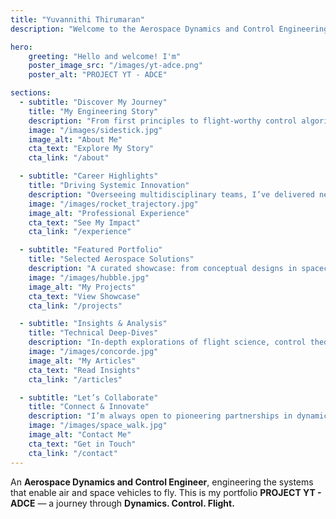 ```yaml
---
title: "Yuvannithi Thirumaran"
description: "Welcome to the Aerospace Dynamics and Control Engineering portfolio of Yuvannithi Thirumaran."

hero:
    greeting: "Hello and welcome! I'm"
    poster_image_src: "/images/yt-adce.png"
    poster_alt: "PROJECT YT - ADCE"

sections:
  - subtitle: "Discover My Journey"
    title: "My Engineering Story"
    description: "From first principles to flight-worthy control algorithms, learn how I blend deep theory with hands-on experimentation to push aerospace innovation."
    image: "/images/sidestick.jpg"
    image_alt: "About Me"
    cta_text: "Explore My Story"
    cta_link: "/about"

  - subtitle: "Career Highlights"
    title: "Driving Systemic Innovation"
    description: "Overseeing multidisciplinary teams, I’ve delivered next-gen guidance, navigation & control solutions—bridging research and real-world missions."
    image: "/images/rocket_trajectory.jpg"
    image_alt: "Professional Experience"
    cta_text: "See My Impact"
    cta_link: "/experience"

  - subtitle: "Featured Portfolio"
    title: "Selected Aerospace Solutions"
    description: "A curated showcase: from conceptual designs in spacecraft dynamics to implemented autopilot systems, each project exemplifies precision and reliability."
    image: "/images/hubble.jpg"
    image_alt: "My Projects"
    cta_text: "View Showcase"
    cta_link: "/projects"

  - subtitle: "Insights & Analysis"
    title: "Technical Deep-Dives"
    description: "In-depth explorations of flight science, control theory breakthroughs, and emerging aerospace trends—packed with charts, code snippets, and case studies."
    image: "/images/concorde.jpg"
    image_alt: "My Articles"
    cta_text: "Read Insights"
    cta_link: "/articles"

  - subtitle: "Let’s Collaborate"
    title: "Connect & Innovate"
    description: "I’m always open to pioneering partnerships in dynamics & control. Let’s discuss how we can engineer the next frontier of aerospace together."
    image: "/images/space_walk.jpg"
    image_alt: "Contact Me"
    cta_text: "Get in Touch"
    cta_link: "/contact"
---
```


An **Aerospace Dynamics and Control Engineer**, engineering the systems that enable air and space vehicles to fly. This is my portfolio **PROJECT YT - ADCE** — a journey through **Dynamics. Control. Flight.**
